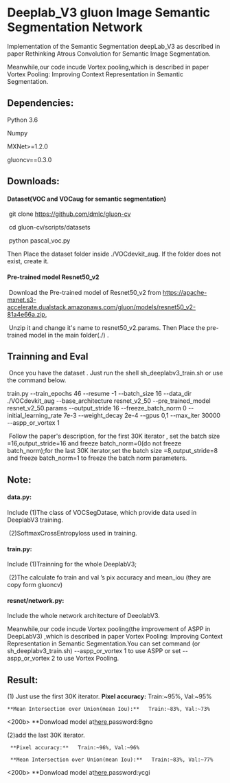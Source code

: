 # Deeplab_V3 gluon Image Semantic Segmentation Network

Implementation of the Semantic Segmentation deepLab_V3 as described in paper Rethinking Atrous Convolution for Semantic Image Segmentation.

Meanwhile,our code incude Vortex pooling,which is described in paper Vortex Pooling: Improving Context Representation in Semantic Segmentation.

## Dependencies:

Python 3.6

Numpy

MXNet>=1.2.0

gluoncv==0.3.0

## Downloads:

#### Dataset(VOC and VOCaug for semantic segmentation)

​    git clone https://github.com/dmlc/gluon-cv

​    cd gluon-cv/scripts/datasets

​    python pascal_voc.py

Then Place the dataset folder inside ./VOCdevkit_aug. If the folder does not exist, create it.

#### Pre-trained model Resnet50_v2

​    Download the Pre-trained model of Resnet50_v2 from  https://apache-mxnet.s3-accelerate.dualstack.amazonaws.com/gluon/models/resnet50_v2-81a4e66a.zip, 

​    Unzip it and change it's name to resnet50_v2.params. Then Place the pre-trained model in the main folder(./) .

## Trainning and Eval

​    Once you have the dataset . Just run the shell sh_deeplabv3_train.sh or use the command below.

train.py --train_epochs 46 --resume -1 --batch_size 16 --data_dir ./VOCdevkit_aug --base_architecture resnet_v2_50 --pre_trained_model resnet_v2_50.params --output_stride 16 --freeze_batch_norm 0 --initial_learning_rate 7e-3 --weight_decay 2e-4 --gpus 0,1 --max_iter 30000 --aspp_or_vortex 1

​     Follow the paper's description, for the first 30K iterator , set the batch size =16,output_stride=16 and freeze batch_norm=0(do not freeze batch_norm);for the last 30K iterator,set the batch size =8,output_stride=8 and freeze batch_norm=1 to freeze the batch norm parameters.

## Note:

#### data.py: 

Include (1)The class of VOCSegDatase, which provide data used in DeeplabV3 training.

​              (2)SoftmaxCrossEntropyloss used in training.

#### train.py:

Include (1)Trainning for the whole DeeplabV3;

​              (2)The calculate fo  train and val ’s pix accuracy and mean_iou (they are copy form gluoncv)  

#### resnet/network.py:

Include the whole network architecture of DeeolabV3. 

Meanwhile,our code incude Vortex pooling(the improvement of ASPP in DeepLabV3) ,which is described in paper Vortex Pooling: Improving Context Representation in Semantic Segmentation.You can set  command (or sh_deeplabv3_train.sh) --aspp_or_vortex 1 to use ASPP or set --aspp_or_vortex 2 to use Vortex Pooling.

## Result:

(1) Just use the first 30K iterator.
    **Pixel accuracy:**   Train:~95%, Val:~95%

    **Mean Intersection over Union(mean Iou):**   Train:~83%, Val:~73%

<200b>    **Donwload model at[here](https://pan.baidu.com/s/1OAI7syEaYodPWUIkj4NtAA),password:8gno

(2)add the last 30K iterator.

     **Pixel accuracy:**   Train:~96%, Val:~96%    

     **Mean Intersection over Union(mean Iou):**   Train:~83%, Val:~77%

<200b>    **Donwload model at[here](https://pan.baidu.com/s/1bsIPQQ9eHX8OzCOmnAQI6A),password:ycgi



